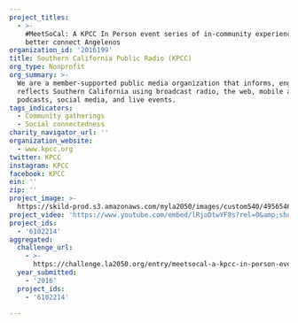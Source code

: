 ```yaml
---
project_titles:
  - >-
    #MeetSoCal: A KPCC In Person event series of in-community experiences to
    better connect Angelenos
organization_id: '2016199'
title: Southern California Public Radio (KPCC)
org_type: Nonprofit
org_summary: >-
  We are a member-supported public media organization that informs, engages, and
  reflects Southern California using broadcast radio, the web, mobile apps and
  podcasts, social media, and live events.
tags_indicators:
  - Community gatherings
  - Social connectedness
charity_navigator_url: ''
organization_website:
  - www.kpcc.org
twitter: KPCC
instagram: KPCC
facebook: KPCC
ein: ''
zip: ''
project_image: >-
  https://skild-prod.s3.amazonaws.com/myla2050/images/custom540/4956546915741-team89.JPG
project_video: 'https://www.youtube.com/embed/lRjoDtwYF8s?rel=0&amp;showinfo=0'
project_ids:
  - '6102214'
aggregated:
  challenge_url:
    - >-
      https://challenge.la2050.org/entry/meetsocal-a-kpcc-in-person-event-series-of-in-community-experiences-to-better-connect-angelenos
  year_submitted:
    - '2016'
  project_ids:
    - '6102214'

---
```

